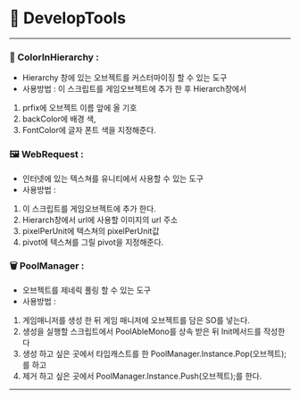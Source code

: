 # 🧰 DevelopTools
---

### 🎨 ColorInHierarchy :
 - Hierarchy 창에 있는 오브젝트를 커스터마이징 할 수 있는 도구
 - 사용방법 : 이 스크립트를 게임오브젝트에 추가 한 후 Hierarch창에서
 1. prfix에 오브젝트 이름 앞에 올 기호
 2. backColor에 배경 색,
 3. FontColor에 글자 폰트 색을 지정해준다.
 
 ### 🖼️ WebRequest :
 - 인터넷에 있는 텍스쳐를 유니티에서 사용할 수 있는 도구
 - 사용방법 :
 1. 이 스크립트를 게임오브젝트에 추가 한다.
 2. Hierarch창에서 url에 사용할 이미지의 url 주소
 3. pixelPerUnit에 텍스쳐의 pixelPerUnit값
 4. pivot에 텍스쳐를 그릴 pivot을 지정해준다.

 ### 🗑️ PoolManager :
 - 오브젝트를 제네릭 풀링 할 수 있는 도구
 - 사용방법 :
 1.  게임매니저를 생성 한 뒤 게임 매니저에 오브젝트를 담은 SO를 넣는다.
 2.  생성을 실행할 스크립트에서 PoolAbleMono를 상속 받은 뒤 Init메서드를 작성한다
 3.  생성 하고 싶은 곳에서 타입캐스트를 한 PoolManager.Instance.Pop(오브젝트);를 하고
 4.  제거 하고 싶은 곳에서 PoolManager.Instance.Push(오브젝트);를 한다.
          
---
